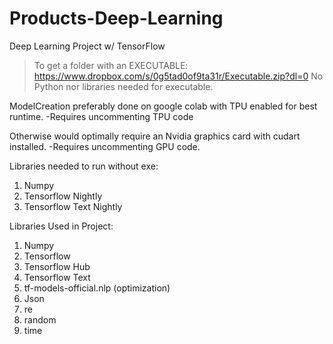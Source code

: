 # Products-Deep-Learning
Deep Learning Project w/ TensorFlow

> To get a folder with an EXECUTABLE: 
https://www.dropbox.com/s/0g5tad0of9ta31r/Executable.zip?dl=0
No Python nor libraries needed for executable.

ModelCreation preferably done on google colab with TPU enabled for best runtime.
-Requires uncommenting TPU code

Otherwise would optimally require an Nvidia graphics card with cudart installed.
-Requires uncommenting GPU code.

Libraries needed to run without exe:
1. Numpy
2. Tensorflow Nightly
4. Tensorflow Text Nightly

Libraries Used in Project:
1. Numpy
2. Tensorflow
3. Tensorflow Hub
4. Tensorflow Text
5. tf-models-official.nlp (optimization)
6. Json
7. re
9. random
10. time
